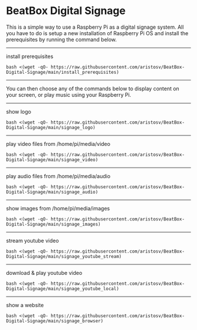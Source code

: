 # BeatBox Digital Signage

This is a simple way to use a Raspberry Pi as a digital signage system. All you have to do is setup a new installation of Raspberry Pi OS and install the prerequisites by running the command below.

---
install prerequisites
```
bash <(wget -qO- https://raw.githubusercontent.com/aristosv/BeatBox-Digital-Signage/main/install_prerequisites)
```
---

You can then choose any of the commands below to display content on your screen, or play music using your Raspberry Pi.

---
show logo
```
bash <(wget -qO- https://raw.githubusercontent.com/aristosv/BeatBox-Digital-Signage/main/signage_logo)
```
---
play video files from /home/pi/media/video
```
bash <(wget -qO- https://raw.githubusercontent.com/aristosv/BeatBox-Digital-Signage/main/signage_video)
```
---
play audio files from /home/pi/media/audio
```
bash <(wget -qO- https://raw.githubusercontent.com/aristosv/BeatBox-Digital-Signage/main/signage_audio)
```
---
show images from /home/pi/media/images
```
bash <(wget -qO- https://raw.githubusercontent.com/aristosv/BeatBox-Digital-Signage/main/signage_images)
```
---
stream youtube video
```
bash <(wget -qO- https://raw.githubusercontent.com/aristosv/BeatBox-Digital-Signage/main/signage_youtube_stream)
```
---
download & play youtube video
```
bash <(wget -qO- https://raw.githubusercontent.com/aristosv/BeatBox-Digital-Signage/main/signage_youtube_local)
```
---
show a website
```
bash <(wget -qO- https://raw.githubusercontent.com/aristosv/BeatBox-Digital-Signage/main/signage_browser)
```
